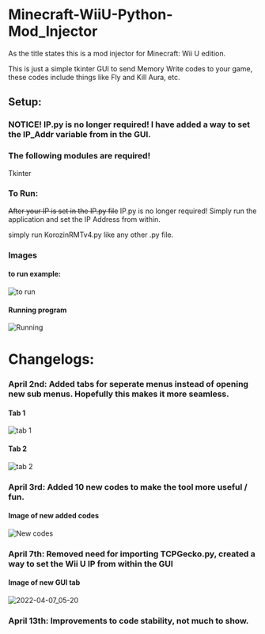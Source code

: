 # Minecraft-WiiU-Python-Mod_Injector

As the title states this is a mod injector for Minecraft: Wii U edition.

This is just a simple tkinter GUI to send Memory Write codes to your game, these codes include things like Fly and Kill Aura, etc.

## Setup:

### NOTICE! IP.py is no longer required! I have added a way to set the IP_Addr variable from in the GUI.

### The following modules are required!

Tkinter


### To Run:

~~After your IP is set in the IP.py file~~ 
IP.py is no longer required! Simply run the application and set the IP Address from within.

simply run KorozinRMTv4.py like any other .py file.

### Images

#### to run example:

![to run](https://user-images.githubusercontent.com/90534409/161388765-49d96f64-fece-46e2-a31a-2430fe6a9e18.png)

#### Running program

![Running](https://user-images.githubusercontent.com/90534409/161388777-701df958-304b-4dda-b1b0-a4759632ea4b.png)

# Changelogs:

### April 2nd:  Added tabs for seperate menus instead of opening new sub menus. Hopefully this makes it more seamless.

#### Tab 1

![tab 1](https://user-images.githubusercontent.com/90534409/161439174-96f711a0-401a-4a8c-b870-69c2ba1f6d78.png)

#### Tab 2

![tab 2](https://user-images.githubusercontent.com/90534409/161439190-5304afa4-1562-44d2-b65d-29a236b69588.png)


### April 3rd: Added 10 new codes to make the tool more useful / fun.

#### Image of new added codes

![New codes](https://user-images.githubusercontent.com/90534409/161441562-608f8fe0-dfa1-4825-939e-af4e8444fe44.png)

### April 7th: Removed need for importing TCPGecko.py, created a way to set the Wii U IP from within the GUI

#### Image of new GUI tab

![2022-04-07_05-20](https://user-images.githubusercontent.com/90534409/162125743-57031aca-a7b0-41b2-91d0-51ee0e19b42e.png)

### April 13th: Improvements to code stability, not much to show.
